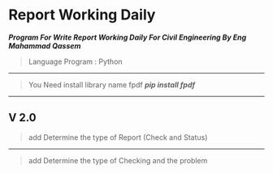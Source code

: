 # Report Working Daily

***Program For Write Report Working Daily For Civil Engineering By Eng Mahammad Qassem***

>Language Program : Python
***
>You Need install library name fpdf
***pip install fpdf***
***
## V 2.0
>add Determine the type of Report (Check and Status)
***
>add Determine the type of Checking and the problem

